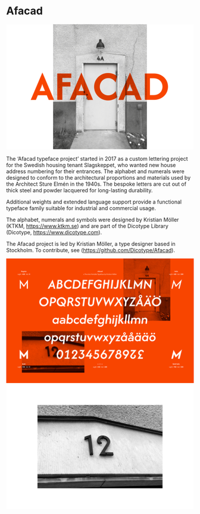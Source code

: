 # Afacad
![Afacad Blueprint](https://github.com/Dicotype/Afacad/blob/main/documents/afacad_01_promo.png)

The ‘Afacad typeface project’ started in 2017 as a custom lettering project for the Swedish housing tenant Slagskeppet, who wanted new house address numbering for their entrances. The alphabet and numerals were designed to conform to the architectural proportions and materials used by the Architect Sture Elmén in the 1940s. The bespoke letters are cut out of thick steel and powder lacquered for long-lasting durability.

Additional weights and extended language support provide a functional typeface family suitable for industrial and commercial usage.

The alphabet, numerals and symbols were designed by Kristian Möller (KTKM, https://www.ktkm.se) and are part of the Dicotype Library (Dicotype, https://www.dicotype.com).

The Afacad project is led by Kristian Möller, a type designer based in Stockholm. To contribute, see (https://github.com/Dicotype/Afacad).

![Afacad Blueprint](https://github.com/Dicotype/Afacad/blob/main/documents/afacad_02_promo.png)
![Lacquered Numerals](https://github.com/Dicotype/Afacad/blob/main/documents/afacad_03_kapitael.png)



